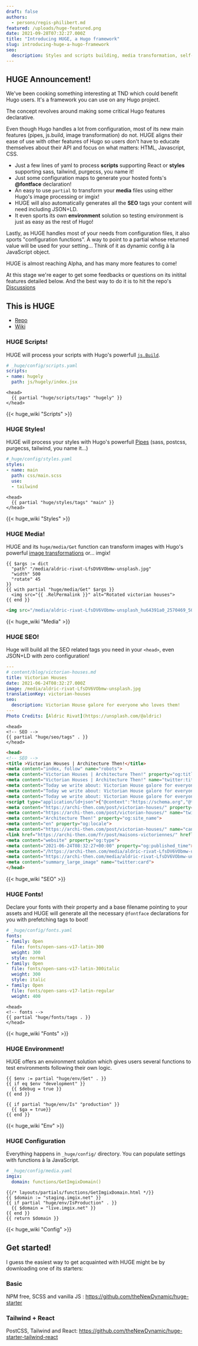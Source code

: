 ```yaml
---
draft: false
authors:
  - persons/regis-philibert.md
featured: /uploads/huge-featured.png
date: 2021-09-28T07:32:27.000Z
title: "Introducing HUGE, a Hugo framework"
slug: introducing-huge-a-hugo-framework
seo:
  description: Styles and scripts building, media transformation, self-loaded fonts and SEO in the configuration. Hugo is even more declarative with HUGE.
---
```


## HUGE Announcement!

We've been cooking something interesting at TND which could benefit Hugo users. It's a framework you can use on any Hugo project.

The concept revolves around making some critical Hugo features declarative.

Even though Hugo handles a lot from configuration, most of its new main features (pipes, js.build, image transformation) do not. HUGE aligns their ease of use with other features of Hugo so users don't have to educate themselves about their API and focus on what matters: HTML, Javascript, CSS.

- Just a few lines of yaml to process __scripts__ supporting React or __styles__ supporting sass, tailwind, purgecss, you name it! 
- Just some configuration maps to generate your hosted fonts's __@fontface__ declaration!
- An easy to use `partial` to transform your __media__ files using either Hugo's image processing or imgix!
- HUGE will also automatically generates all the __SEO__ tags your content will need including JSON+LD.
- It even sports its own __environment__ solution so testing environment is just as easy as the rest of Hugo!

Lastly, as HUGE handles most of your needs from configuration files, it also sports "configuration functions". A way to point to a partial whose returned value will be used for your setting... Think of it as dynamic config à la JavaScript object.

HUGE is almost reaching Alpha, and has many more features to come! 

At this stage we're eager to get some feedbacks or questions on its initital features detailed below. And the best way to do it is to hit the repo's [Discussions](https://github.com/theNewDynamic/huge/discussions)

## This is HUGE

- [Repo](https://github.com/theNewDynamic/huge)
- [Wiki](https://github.com/theNewDynamic/huge/wiki)

### HUGE Scripts!

HUGE will process your scripts with Hugo's powerfull [`js.Build`](https://gohugo.io/hugo-pipes/js#readout).

```yaml
# _huge/config/scripts.yaml
scripts:
- name: hugely
  path: js/hugely/index.jsx
```

```go-html-template
<head>
  {{ partial "huge/scripts/tags" "hugely" }}
</head>
```

{{< huge_wiki "Scripts" >}}

### HUGE Styles!

HUGE will process your styles with Hugo's powerfull [Pipes](https://gohugo.io/hugo-pipes/) (sass, postcss, purgecss, tailwind, you name it...)

```yaml
#_huge/config/styles.yaml
styles:
- name: main
  path: css/main.scss
  use:
  - tailwind
```

```go-html-template
<head>
  {{ partial "huge/styles/tags" "main" }}
</head>
```

{{< huge_wiki "Styles" >}}

### HUGE Media! 

HUGE and its `huge/media/Get` function can transform images with Hugo's powerful [image transformations](https://gohugo.io/content-management/image-processing/) or... imgix!

```go-html-template
{{ $args := dict
  "path" "/media/aldric-rivat-LfsDV6VObmw-unsplash.jpg"
  "width" 500
  "rotate" 45
}}
{{ with partial "huge/media/Get" $args }}
  <img src="{{ .RelPermalink }}" alt="Rotated victorian houses">
{{ end }}
```

```html
<img src="/media/aldric-rivat-LfsDV6VObmw-unsplash_hu64391a0_2570469_500x0_resize_q75_r45_box.jpg" alt="Rotated victorian houses">
```

{{< huge_wiki "Media" >}}

### HUGE SEO! 

Huge will build all the SEO related tags you need in your `<head>`, even JSON+LD with zero configuration! 

```yaml
---
# content/blog/victorian-houses.md
title: Victorian Houses
date: 2021-06-24T08:32:27.000Z
image: /media/aldric-rivat-LfsDV6VObmw-unsplash.jpg
translationKey: victorian-houses
seo:
  description: Victorian House galore for everyone who loves them!
---
Photo Credits: [Aldric Rivat](https://unsplash.com/@aldric)
```

```go-html-template
<head>
<!-- SEO -->
{{ partial "huge/seo/tags" . }}
</head>
```

```html
<head>
<!-- SEO -->
<title >Victorian Houses | Architecture Then!</title>
<meta content="index, follow" name="robots">
<meta content="Victorian Houses | Architecture Then!" property="og:title">
<meta content="Victorian Houses | Architecture Then!" name="twitter:title">
<meta content="Today we write about: Victorian House galore for everyone who loves them!" name="description">
<meta content="Today we write about: Victorian House galore for everyone who loves them!" property="og:description">
<meta content="Today we write about: Victorian House galore for everyone who loves them!" name="twitter:description">
<script type="application/ld+json">{"@context":"https://schema.org","@type":"website","dateModified":null,"datePublished":null,"description":"Today we write about: Victorian House galore for everyone who loves them!","headline":"Victorian Houses | Architecture Then!","image":"https://archi-then.com/media/aldric-rivat-LfsDV6VObmw-unsplash_1200x0_resize_q75_box.jpg","url":"https://archi-then.com/post/victorian-houses/","wordcount":"8"}</script>
<meta content="https://archi-then.com/post/victorian-houses/" property="og:url">
<meta content="https://archi-then.com/post/victorian-houses/" name="twitter:url">
<meta content="Architecture Then!" property="og:site_name">
<meta content="en" property="og:locale">
<meta content="https://archi-then.com/post/victorian-houses/" name="canonical">
<link href="https://archi-then.com/fr/post/maisons-victoriennes/" hreflang="fr" rel="alternate">
<meta content="website" property="og:type">
<meta content="2021-06-24T08:32:27+00:00" property="og:published_time">
<meta content="/https://archi-then.com/media/aldric-rivat-LfsDV6VObmw-unsplash_1200x0_resize_q75_box.jpg" property="og:image">
<meta content="https://archi-then.com/media/aldric-rivat-LfsDV6VObmw-unsplash_1200x0_resize_q75_box.jpg" name="twitter:image">
<meta content="summary_large_image" name="twitter:card">
</head>
```

{{< huge_wiki "SEO" >}}

### HUGE Fonts!

Declare your fonts with their property and a base filename pointing to your assets and HUGE will generate all the necessary `@fontface` declarations for you with prefetching tags to boot!

```yaml
# _huge/config/fonts.yaml
fonts:
- family: Open
  file: fonts/open-sans-v17-latin-300
  weight: 300
  style: normal
- family: Open
  file: fonts/open-sans-v17-latin-300italic
  weight: 300
  style: italic
- family: Open
  file: fonts/open-sans-v17-latin-regular
  weight: 400
```

```go-html-template
<head>
<!-- fonts -->
{{ partial "huge/fonts/tags . }}
</head>
```

{{< huge_wiki "Fonts" >}}

### HUGE Environment!

HUGE offers an environment solution which gives users several functions to test environments following their own logic.

```go-html-template
{{ $env := partial "huge/env/Get" . }}
{{ if eq $env "development" }}
  {{ $debug = true }}
{{ end }}
```

```go-html-template
{{ if partial "huge/env/Is" "production" }}
  {{ $ga = true}}
{{ end }}
```

{{< huge_wiki "Env" >}}

### HUGE Configuration

Everything happens in `_huge/config/` directory. You can populate settings with functions à la JavaScript.

```yaml
# _huge/config/media.yaml
imgix: 
  domain: functions/GetImgixDomain()
```

```go-html-template
{{/* layouts/partials/functions/GetImgixDomain.html */}}
{{ $domain := "staging.imgix.net" }}
{{ if partial "huge/env/IsProduction" . }}
  {{ $domain = "live.imgix.net" }}
{{ end }}
{{ return $domain }}
```

{{< huge_wiki "Config" >}}

## Get started!

I guess the easiest way to get acquainted with HUGE might be by downloading one of its starters:

### Basic

NPM free, SCSS and vanilla JS : https://github.com/theNewDynamic/huge-starter

### Tailwind + React

PostCSS, Tailwind and React: https://github.com/theNewDynamic/huge-starter-tailwind-react